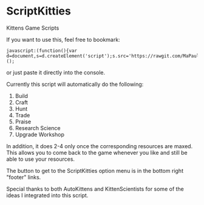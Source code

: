 # ScriptKitties
Kittens Game Scripts

If you want to use this, feel free to bookmark:

    javascript:(function(){var d=document,s=d.createElement('script');s.src='https://rawgit.com/MaPaul1977/KittensGame/master/ScriptKitties.js';d.body.appendChild(s);})();

or just paste it directly into the console.

Currently this script will automatically do the following:

1) Build
2) Craft
3) Hunt
4) Trade
5) Praise
6) Research Science
7) Upgrade Workshop

In addition, it does 2-4 only once the corresponding resources are maxed. This allows you to come back to the game whenever you like and still be able to use your resources.

The button to get to the ScriptKitties option menu is in the bottom right "footer" links.

Special thanks to both AutoKittens and KittenScientists for some of the ideas I integrated into this script.

